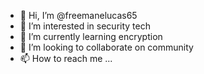 - 👋 Hi, I’m @freemanelucas65
- 👀 I’m interested in security tech
- 🌱 I’m currently learning encryption
- 💞️ I’m looking to collaborate on community
- 📫 How to reach me ...

<!---
freemanelucas65/freemanelucas65 is a ✨ special ✨ repository because its `README.md` (this file) appears on your GitHub profile.
You can click the Preview link to take a look at your changes.
--->
